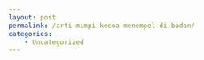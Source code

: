 ```yaml
---
layout: post
permalink: /arti-mimpi-kecoa-menempel-di-badan/
categories:
    - Uncategorized
---
```


